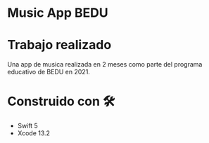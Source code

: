 # Music App BEDU


# Trabajo realizado

Una app de musica realizada en 2 meses como parte del programa educativo de BEDU  en 2021.

# Construido con 🛠️ 

- Swift 5 
- Xcode 13.2
